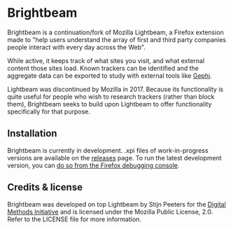 # Brightbeam

Brightbeam is a continuation/fork of Mozilla Lightbeam, a Firefox extension made to "help users understand the array of 
first and third party companies people interact with every day across the Web".

While active, it keeps track of what sites you visit, and what external content those sites load. Known trackers can be
identified and the aggregate data can be exported to study with external tools like [Gephi](https://gephi.org/).

Lightbeam was discontinued by Mozilla in 2017. Because its functionality is quite useful for people who wish to research
trackers (rather than block them), Brightbeam seeks to build upon Lightbeam to offer functionality specifically for that
purpose.

## Installation
Brightbeam is currently in development. .xpi files of work-in-progress versions are available on the 
[releases](https://github.com/digitalmethodsinitiative/brightbeam/releases) page. To run the latest development version,
you can [do so from the Firefox debugging console](https://www.youtube.com/watch?v=sAM78GU4P34&feature=emb_title).

## Credits & license
Brightbeam was developed on top Lightbeam by Stijn Peeters for the 
[Digital Methods Initiative](https://digitalmethods.net) and is licensed under the Mozilla Public License, 2.0. Refer 
to the LICENSE file for more information.